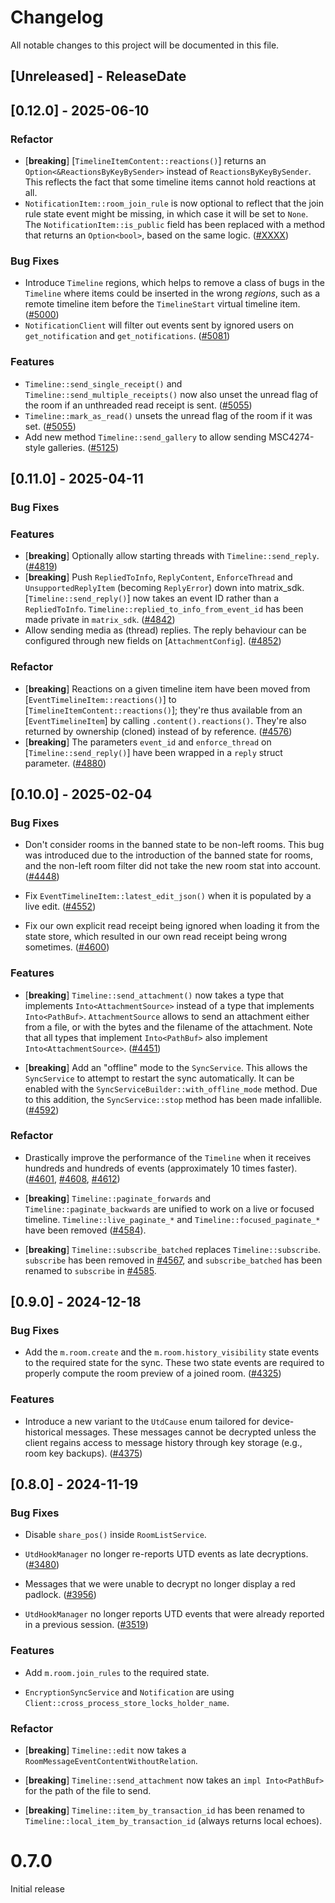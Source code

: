 # Changelog

All notable changes to this project will be documented in this file.

<!-- next-header -->

## [Unreleased] - ReleaseDate

## [0.12.0] - 2025-06-10

### Refactor

- [**breaking**] [`TimelineItemContent::reactions()`] returns an `Option<&ReactionsByKeyBySender>`
  instead of `ReactionsByKeyBySender`. This reflects the fact that some timeline items cannot hold
  reactions at all.
- `NotificationItem::room_join_rule` is now optional to reflect that the join rule
  state event might be missing, in which case it will be set to `None`. The
  `NotificationItem::is_public` field has been replaced with a method that returns an `Option<bool>`, based on the same logic.
  ([#XXXX](https://github.com/matrix-org/matrix-rust-sdk/pull/XXXX))

### Bug Fixes

- Introduce `Timeline` regions, which helps to remove a class of bugs in the
  `Timeline` where items could be inserted in the wrong _regions_, such as
  a remote timeline item before the `TimelineStart` virtual timeline item.
  ([#5000](https://github.com/matrix-org/matrix-rust-sdk/pull/5000))
- `NotificationClient` will filter out events sent by ignored users on `get_notification` and `get_notifications`. ([#5081](https://github.com/matrix-org/matrix-rust-sdk/pull/5081))

### Features

- `Timeline::send_single_receipt()` and `Timeline::send_multiple_receipts()` now also unset the
  unread flag of the room if an unthreaded read receipt is sent.
  ([#5055](https://github.com/matrix-org/matrix-rust-sdk/pull/5055))
- `Timeline::mark_as_read()` unsets the unread flag of the room if it was set.
  ([#5055](https://github.com/matrix-org/matrix-rust-sdk/pull/5055))
- Add new method `Timeline::send_gallery` to allow sending MSC4274-style
  galleries.
  ([#5125](https://github.com/matrix-org/matrix-rust-sdk/pull/5125))

## [0.11.0] - 2025-04-11

### Bug Fixes

### Features

- [**breaking**] Optionally allow starting threads with `Timeline::send_reply`.
  ([#4819](https://github.com/matrix-org/matrix-rust-sdk/pull/4819))
- [**breaking**] Push `RepliedToInfo`, `ReplyContent`, `EnforceThread` and
  `UnsupportedReplyItem` (becoming `ReplyError`) down into matrix_sdk.
  [`Timeline::send_reply()`] now takes an event ID rather than a `RepliedToInfo`.
  `Timeline::replied_to_info_from_event_id` has been made private in `matrix_sdk`.
  ([#4842](https://github.com/matrix-org/matrix-rust-sdk/pull/4842))
- Allow sending media as (thread) replies. The reply behaviour can be configured
  through new fields on [`AttachmentConfig`].
  ([#4852](https://github.com/matrix-org/matrix-rust-sdk/pull/4852))

### Refactor

- [**breaking**] Reactions on a given timeline item have been moved from
  [`EventTimelineItem::reactions()`] to [`TimelineItemContent::reactions()`]; they're thus available
  from an [`EventTimelineItem`] by calling `.content().reactions()`. They're also returned by
  ownership (cloned) instead of by reference.
  ([#4576](https://github.com/matrix-org/matrix-rust-sdk/pull/4576))
- [**breaking**] The parameters `event_id` and `enforce_thread` on [`Timeline::send_reply()`]
  have been wrapped in a `reply` struct parameter.
  ([#4880](https://github.com/matrix-org/matrix-rust-sdk/pull/4880/))

## [0.10.0] - 2025-02-04

### Bug Fixes

- Don't consider rooms in the banned state to be non-left rooms. This bug was
  introduced due to the introduction of the banned state for rooms, and the
  non-left room filter did not take the new room stat into account.
  ([#4448](https://github.com/matrix-org/matrix-rust-sdk/pull/4448))

- Fix `EventTimelineItem::latest_edit_json()` when it is populated by a live
  edit. ([#4552](https://github.com/matrix-org/matrix-rust-sdk/pull/4552))

- Fix our own explicit read receipt being ignored when loading it from the
  state store, which resulted in our own read receipt being wrong sometimes.
  ([#4600](https://github.com/matrix-org/matrix-rust-sdk/pull/4600))

### Features

- [**breaking**] `Timeline::send_attachment()` now takes a type that implements
  `Into<AttachmentSource>` instead of a type that implements `Into<PathBuf>`.
  `AttachmentSource` allows to send an attachment either from a file, or with
  the bytes and the filename of the attachment. Note that all types that
  implement `Into<PathBuf>` also implement `Into<AttachmentSource>`.
  ([#4451](https://github.com/matrix-org/matrix-rust-sdk/pull/4451))

- [**breaking**] Add an "offline" mode to the `SyncService`. This allows the
  `SyncService` to attempt to restart the sync automatically. It can be enabled
  with the `SyncServiceBuilder::with_offline_mode` method. Due to this addition,
  the `SyncService::stop` method has been made infallible.
  ([#4592](https://github.com/matrix-org/matrix-rust-sdk/pull/4592))

### Refactor

- Drastically improve the performance of the `Timeline` when it receives
  hundreds and hundreds of events (approximately 10 times faster).
  ([#4601](https://github.com/matrix-org/matrix-rust-sdk/pull/4601),
  [#4608](https://github.com/matrix-org/matrix-rust-sdk/pull/4608),
  [#4612](https://github.com/matrix-org/matrix-rust-sdk/pull/4612))

- [**breaking**] `Timeline::paginate_forwards` and `Timeline::paginate_backwards`
  are unified to work on a live or focused timeline.
  `Timeline::live_paginate_*` and `Timeline::focused_paginate_*` have been
  removed ([#4584](https://github.com/matrix-org/matrix-rust-sdk/pull/4584)).

- [**breaking**] `Timeline::subscribe_batched` replaces
  `Timeline::subscribe`. `subscribe` has been removed in
  [#4567](https://github.com/matrix-org/matrix-rust-sdk/pull/4567),
  and `subscribe_batched` has been renamed to `subscribe` in
  [#4585](https://github.com/matrix-org/matrix-rust-sdk/pull/4585).

## [0.9.0] - 2024-12-18

### Bug Fixes

- Add the `m.room.create` and the `m.room.history_visibility` state events to
  the required state for the sync. These two state events are required to
  properly compute the room preview of a joined room.
  ([#4325](https://github.com/matrix-org/matrix-rust-sdk/pull/4325))

### Features

- Introduce a new variant to the `UtdCause` enum tailored for device-historical
  messages. These messages cannot be decrypted unless the client regains access
  to message history through key storage (e.g., room key backups).
  ([#4375](https://github.com/matrix-org/matrix-rust-sdk/pull/4375))

## [0.8.0] - 2024-11-19

### Bug Fixes

- Disable `share_pos()` inside `RoomListService`.

- `UtdHookManager` no longer re-reports UTD events as late decryptions.
  ([#3480](https://github.com/matrix-org/matrix-rust-sdk/pull/3480))

- Messages that we were unable to decrypt no longer display a red padlock.
  ([#3956](https://github.com/matrix-org/matrix-rust-sdk/issues/3956))

- `UtdHookManager` no longer reports UTD events that were already reported in a
  previous session.
  ([#3519](https://github.com/matrix-org/matrix-rust-sdk/pull/3519))

### Features

- Add `m.room.join_rules` to the required state.

- `EncryptionSyncService` and `Notification` are using
  `Client::cross_process_store_locks_holder_name`.

### Refactor

- [**breaking**] `Timeline::edit` now takes a `RoomMessageEventContentWithoutRelation`.

- [**breaking**] `Timeline::send_attachment` now takes an `impl Into<PathBuf>`
  for the path of the file to send.

- [**breaking**] `Timeline::item_by_transaction_id` has been renamed to
  `Timeline::local_item_by_transaction_id` (always returns local echoes).


# 0.7.0

Initial release
